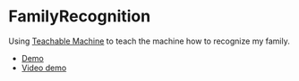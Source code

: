 # FamilyRecognition

Using [Teachable Machine](https://teachablemachine.withgoogle.com/train/image) to teach the machine how to recognize my family.

* [Demo](https://wildalmighty.github.io/FamilyRecognition/)
* [Video demo](https://wildalmighty.github.io/FamilyRecognition/video/demo.flv)
